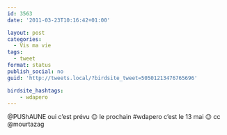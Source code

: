 ```yaml
---
id: 3563
date: '2011-03-23T10:16:42+01:00'

layout: post
categories:
  - Vis ma vie
tags:
  - tweet
format: status
publish_social: no
guid: 'http://tweets.local/?birdsite_tweet=50501213476765696'

birdsite_hashtags:
    - wdapero
---
```


@PUShAUNE oui c’est prévu 😉 le prochain #wdapero c’est le 13 mai 😉 cc @mourtazag